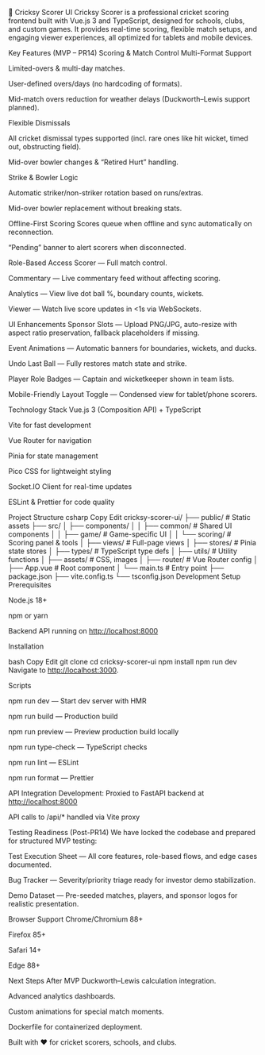 🏏 Cricksy Scorer UI
Cricksy Scorer is a professional cricket scoring frontend built with Vue.js 3 and TypeScript, designed for schools, clubs, and custom games. It provides real-time scoring, flexible match setups, and engaging viewer experiences, all optimized for tablets and mobile devices.

Key Features (MVP – PR14)
Scoring & Match Control
Multi-Format Support

Limited-overs & multi-day matches.

User-defined overs/days (no hardcoding of formats).

Mid-match overs reduction for weather delays (Duckworth–Lewis support planned).

Flexible Dismissals

All cricket dismissal types supported (incl. rare ones like hit wicket, timed out, obstructing field).

Mid-over bowler changes & “Retired Hurt” handling.

Strike & Bowler Logic

Automatic striker/non-striker rotation based on runs/extras.

Mid-over bowler replacement without breaking stats.

Offline-First Scoring
Scores queue when offline and sync automatically on reconnection.

“Pending” banner to alert scorers when disconnected.

Role-Based Access
Scorer — Full match control.

Commentary — Live commentary feed without affecting scoring.

Analytics — View live dot ball %, boundary counts, wickets.

Viewer — Watch live score updates in <1s via WebSockets.

UI Enhancements
Sponsor Slots — Upload PNG/JPG, auto-resize with aspect ratio preservation, fallback placeholders if missing.

Event Animations — Automatic banners for boundaries, wickets, and ducks.

Undo Last Ball — Fully restores match state and strike.

Player Role Badges — Captain and wicketkeeper shown in team lists.

Mobile-Friendly Layout Toggle — Condensed view for tablet/phone scorers.

Technology Stack
Vue.js 3 (Composition API) + TypeScript

Vite for fast development

Vue Router for navigation

Pinia for state management

Pico CSS for lightweight styling

Socket.IO Client for real-time updates

ESLint & Prettier for code quality

Project Structure
csharp
Copy
Edit
cricksy-scorer-ui/
├── public/                 # Static assets
├── src/
│   ├── components/
│   │   ├── common/         # Shared UI components
│   │   ├── game/           # Game-specific UI
│   │   └── scoring/        # Scoring panel & tools
│   ├── views/              # Full-page views
│   ├── stores/             # Pinia state stores
│   ├── types/              # TypeScript type defs
│   ├── utils/              # Utility functions
│   ├── assets/             # CSS, images
│   ├── router/             # Vue Router config
│   ├── App.vue             # Root component
│   └── main.ts             # Entry point
├── package.json
├── vite.config.ts
└── tsconfig.json
Development Setup
Prerequisites

Node.js 18+

npm or yarn

Backend API running on <http://localhost:8000>

Installation

bash
Copy
Edit
git clone <repository-url>
cd cricksy-scorer-ui
npm install
npm run dev
Navigate to <http://localhost:3000>.

Scripts

npm run dev — Start dev server with HMR

npm run build — Production build

npm run preview — Preview production build locally

npm run type-check — TypeScript checks

npm run lint — ESLint

npm run format — Prettier

API Integration
Development: Proxied to FastAPI backend at <http://localhost:8000>

API calls to /api/* handled via Vite proxy

Testing Readiness (Post-PR14)
We have locked the codebase and prepared for structured MVP testing:

Test Execution Sheet — All core features, role-based flows, and edge cases documented.

Bug Tracker — Severity/priority triage ready for investor demo stabilization.

Demo Dataset — Pre-seeded matches, players, and sponsor logos for realistic presentation.

Browser Support
Chrome/Chromium 88+

Firefox 85+

Safari 14+

Edge 88+

Next Steps After MVP
Duckworth–Lewis calculation integration.

Advanced analytics dashboards.

Custom animations for special match moments.

Dockerfile for containerized deployment.

Built with ❤️ for cricket scorers, schools, and clubs.
